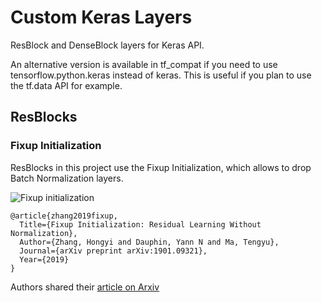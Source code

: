 # Custom Keras Layers
ResBlock and DenseBlock layers for Keras API.

An alternative version is available in tf_compat if you need to use tensorflow.python.keras instead of keras. This is useful if you plan to use the tf.data API for example.

## ResBlocks
### Fixup Initialization
ResBlocks in this project use the Fixup Initialization, which allows to drop Batch Normalization layers.

![Fixup initialization](https://i.stack.imgur.com/T67F3.png)

    @article{zhang2019fixup,
      Title={Fixup Initialization: Residual Learning Without Normalization},
      Author={Zhang, Hongyi and Dauphin, Yann N and Ma, Tengyu},
      Journal={arXiv preprint arXiv:1901.09321},
      Year={2019}
    }
    
Authors shared their [article on Arxiv](https://arxiv.org/abs/1901.09321)
